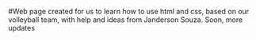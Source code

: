 #Web page created for us to learn how to use html and css, based on our volleyball team, with help and ideas from Janderson Souza.
Soon, more updates
